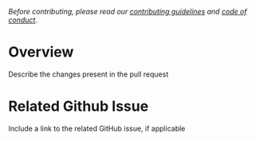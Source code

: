 _Before contributing, please read our [contributing guidelines](https://github.com/newrelic-experimental/pyenv-devcontainer/blob/main/CONTRIBUTING.md) and [code of conduct](https://github.com/newrelic-experimental/.github/blob/main/CODE_OF_CONDUCT.md)._

# Overview
Describe the changes present in the pull request

# Related Github Issue
Include a link to the related GitHub issue, if applicable
